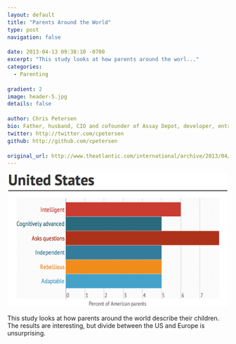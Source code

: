 ```yaml
---
layout: default
title: "Parents Around the World"
type: post
navigation: false

date: 2013-04-13 09:38:10 -0700
excerpt: "This study looks at how parents around the worl..."
categories:
  - Parenting

gradient: 2
image: header-5.jpg
details: false

author: Chris Petersen
bio: Father, husband, CIO and cofounder of Assay Depot, developer, entrepreneur and technologist.
twitter: http://twitter.com/cpetersen
github: http://github.com/cpetersen

original_url: http://www.theatlantic.com/international/archive/2013/04/how-parents-around-the-world-describe-their-children-in-charts/274955/
---
```



  ![cef43ebe26e24302af8932f1e2909c8b.png](/assets/import/cef43ebe26e24302af8932f1e2909c8b.png) 

 This study looks at how parents around the world describe their children. The results are interesting, but divide between the US and Europe is unsurprising.
